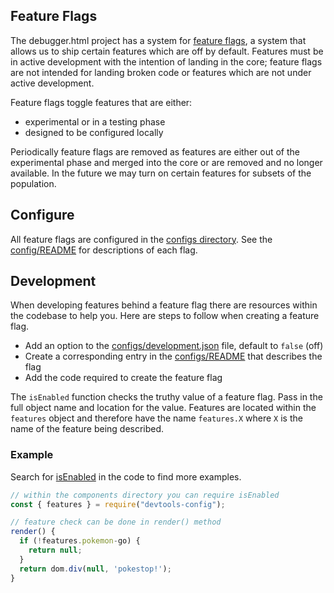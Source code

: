 ## Feature Flags

The debugger.html project has a system for [feature flags](https://en.wikipedia.org/wiki/Feature_toggle), a system that allows us to ship certain features which are off by default.  Features must be in active development with the intention of landing in the core; feature flags are not intended for landing broken code or features which are not under active development.

Feature flags toggle features that are either:

* experimental or in a testing phase
* designed to be configured locally

Periodically feature flags are removed as features are either out of the experimental phase and merged into the core or are removed and no longer available.  In the future we may turn on certain features for subsets of the population.

## Configure

All feature flags are configured in the [configs directory](../configs/).  See the [config/README][configs-readme] for descriptions of each flag.

## Development

When developing features behind a feature flag there are resources within the codebase to help you.  Here are steps to follow when creating a feature flag.

- Add an option to the [configs/development.json](../configs/development.json) file, default to `false` (off)
- Create a corresponding entry in the [configs/README][configs-readme] that describes the flag
- Add the code required to create the feature flag

The `isEnabled` function checks the truthy value of a feature flag.  Pass in the full object name and location for the value.  Features are located within the `features` object and therefore have the name `features.X` where `X` is the name of the feature being described.

### Example

Search for [isEnabled](https://github.com/devtools-html/debugger.html/search?utf8=%E2%9C%93&q=isEnabled) in the code to find more examples.

```js
// within the components directory you can require isEnabled
const { features } = require("devtools-config");

// feature check can be done in render() method
render() {
  if (!features.pokemon-go) {
    return null;
  }
  return dom.div(null, 'pokestop!');
}
```

[configs-readme]: ../configs/README.md
